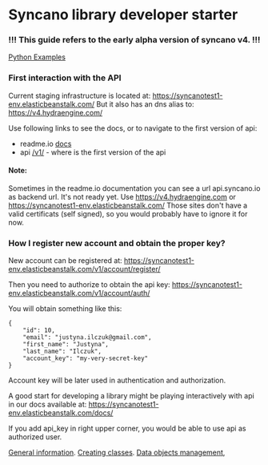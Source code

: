 
# Syncano library developer starter

### !!! This guide refers to the early alpha version of syncano v4. !!!

[Python Examples](https://github.com/Syncano/syncano-python/tree/release/4.0)

### First interaction with the API
Current staging infrastructure is located at:
https://syncanotest1-env.elasticbeanstalk.com/
But it also has an dns alias to:
https://v4.hydraengine.com/

Use following links to see the docs, or to navigate to the first version of api:

- readme.io [docs](http://docs.syncano.com/v0.1)
- api [/v1/](https://syncanotest1-env.elasticbeanstalk.com/v1/) - where is the first version of the api

#### Note:

Sometimes in the readme.io documentation you can see a url api.syncano.io as backend url. It's not ready yet. Use https://v4.hydraengine.com or https://syncanotest1-env.elasticbeanstalk.com/
Those sites don't have a valid certificats (self signed), so you would probably have to ignore it for now.


### How I register new account and obtain the proper key?
New account can be registered at:
https://syncanotest1-env.elasticbeanstalk.com/v1/account/register/

Then you need to authorize to obtain the api key:
https://syncanotest1-env.elasticbeanstalk.com/v1/account/auth/

You will obtain something like this:
```
{
    "id": 10,
    "email": "justyna.ilczuk@gmail.com",
    "first_name": "Justyna",
    "last_name": "Ilczuk",
    "account_key": "my-very-secret-key"
}
```

Account key will be later used in authentication and authorization.

A good start for developing a library might be playing interactively with api in our docs available at:
https://syncanotest1-env.elasticbeanstalk.com/docs/

If you add api_key in right upper corner, you would be able to use api as authorized user.

[General information](http://syncano.readme.io/v4.0/docs/general-information).
[Creating classes](http://syncano.readme.io/v4.0/docs/classes-1).
[Data objects management](http://syncano.readme.io/v4.0/docs/data-object-management),

